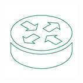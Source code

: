 ![icon](https://raw.githubusercontent.com/CloudCoreo/vpc-private-only/master/images/icon.png "icon")